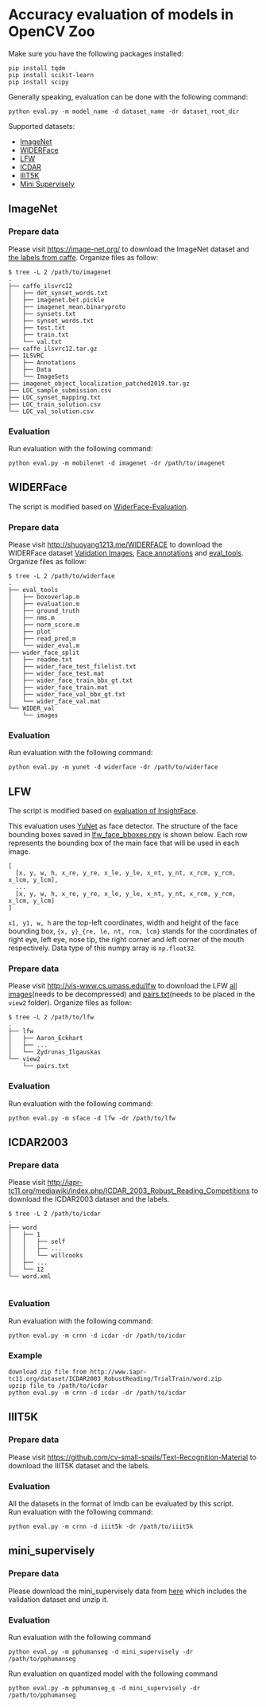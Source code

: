 # Accuracy evaluation of models in OpenCV Zoo

Make sure you have the following packages installed:

```shell
pip install tqdm
pip install scikit-learn
pip install scipy
```

Generally speaking, evaluation can be done with the following command:

```shell
python eval.py -m model_name -d dataset_name -dr dataset_root_dir
```

Supported datasets:

- [ImageNet](#imagenet)
- [WIDERFace](#widerface)
- [LFW](#lfw)
- [ICDAR](#ICDAR2003)
- [IIIT5K](#iiit5k)
- [Mini Supervisely](#mini_supervisely)

## ImageNet

### Prepare data

Please visit https://image-net.org/ to download the ImageNet dataset and [the labels from caffe](http://dl.caffe.berkeleyvision.org/caffe_ilsvrc12.tar.gz). Organize files as follow:

```shell
$ tree -L 2 /path/to/imagenet
.
├── caffe_ilsvrc12
│   ├── det_synset_words.txt
│   ├── imagenet.bet.pickle
│   ├── imagenet_mean.binaryproto
│   ├── synsets.txt
│   ├── synset_words.txt
│   ├── test.txt
│   ├── train.txt
│   └── val.txt
├── caffe_ilsvrc12.tar.gz
├── ILSVRC
│   ├── Annotations
│   ├── Data
│   └── ImageSets
├── imagenet_object_localization_patched2019.tar.gz
├── LOC_sample_submission.csv
├── LOC_synset_mapping.txt
├── LOC_train_solution.csv
└── LOC_val_solution.csv
```

### Evaluation

Run evaluation with the following command:

```shell
python eval.py -m mobilenet -d imagenet -dr /path/to/imagenet
```

## WIDERFace

The script is modified based on [WiderFace-Evaluation](https://github.com/wondervictor/WiderFace-Evaluation).

### Prepare data

Please visit http://shuoyang1213.me/WIDERFACE to download the WIDERFace dataset [Validation Images](https://huggingface.co/datasets/wider_face/resolve/main/data/WIDER_val.zip), [Face annotations](http://shuoyang1213.me/WIDERFACE/support/bbx_annotation/wider_face_split.zip) and [eval_tools](http://shuoyang1213.me/WIDERFACE/support/eval_script/eval_tools.zip). Organize files as follow:

```shell
$ tree -L 2 /path/to/widerface
.
├── eval_tools
│   ├── boxoverlap.m
│   ├── evaluation.m
│   ├── ground_truth
│   ├── nms.m
│   ├── norm_score.m
│   ├── plot
│   ├── read_pred.m
│   └── wider_eval.m
├── wider_face_split
│   ├── readme.txt
│   ├── wider_face_test_filelist.txt
│   ├── wider_face_test.mat
│   ├── wider_face_train_bbx_gt.txt
│   ├── wider_face_train.mat
│   ├── wider_face_val_bbx_gt.txt
│   └── wider_face_val.mat
└── WIDER_val
    └── images
```

### Evaluation

Run evaluation with the following command:

```shell
python eval.py -m yunet -d widerface -dr /path/to/widerface
```

## LFW

The script is modified based on [evaluation of InsightFace](https://github.com/deepinsight/insightface/blob/f92bf1e48470fdd567e003f196f8ff70461f7a20/src/eval/lfw.py).

This evaluation uses [YuNet](../../models/face_detection_yunet) as face detector. The structure of the face bounding boxes saved in [lfw_face_bboxes.npy](../eval/datasets/lfw_face_bboxes.npy) is shown below.
Each row represents the bounding box of the main face that will be used in each image.

```shell
[
  [x, y, w, h, x_re, y_re, x_le, y_le, x_nt, y_nt, x_rcm, y_rcm, x_lcm, y_lcm],
  ...
  [x, y, w, h, x_re, y_re, x_le, y_le, x_nt, y_nt, x_rcm, y_rcm, x_lcm, y_lcm]
]
```

`x1, y1, w, h` are the top-left coordinates, width and height of the face bounding box, `{x, y}_{re, le, nt, rcm, lcm}` stands for the coordinates of right eye, left eye, nose tip, the right corner and left corner of the mouth respectively. Data type of this numpy array is `np.float32`.


### Prepare data

Please visit http://vis-www.cs.umass.edu/lfw to download the LFW [all images](http://vis-www.cs.umass.edu/lfw/lfw.tgz)(needs to be decompressed) and [pairs.txt](http://vis-www.cs.umass.edu/lfw/pairs.txt)(needs to be placed in the `view2` folder). Organize files as follow:

```shell
$ tree -L 2 /path/to/lfw
.
├── lfw
│   ├── Aaron_Eckhart
│   ├── ...
│   └── Zydrunas_Ilgauskas
└── view2
    └── pairs.txt
```

### Evaluation

Run evaluation with the following command:

```shell
python eval.py -m sface -d lfw -dr /path/to/lfw
```

## ICDAR2003

### Prepare data

Please visit http://iapr-tc11.org/mediawiki/index.php/ICDAR_2003_Robust_Reading_Competitions to download the ICDAR2003 dataset and the labels. 

```shell
$ tree -L 2 /path/to/icdar
.
├── word
│   ├── 1
│   │   ├── self
│   │   ├── ...
│   │   └── willcooks
│   ├── ...
│   └── 12
└── word.xml
    
```

### Evaluation

Run evaluation with the following command:

```shell
python eval.py -m crnn -d icdar -dr /path/to/icdar
```

### Example

```shell
download zip file from http://www.iapr-tc11.org/dataset/ICDAR2003_RobustReading/TrialTrain/word.zip
upzip file to /path/to/icdar
python eval.py -m crnn -d icdar -dr /path/to/icdar
```

## IIIT5K

### Prepare data

Please visit https://github.com/cv-small-snails/Text-Recognition-Material to download the IIIT5K dataset and the labels.

### Evaluation

All the datasets in the format of lmdb can be evaluated by this script.<br>
Run evaluation with the following command:

```shell
python eval.py -m crnn -d iiit5k -dr /path/to/iiit5k
```


## mini_supervisely

### Prepare data
Please download the mini_supervisely data from [here](https://paddleseg.bj.bcebos.com/humanseg/data/mini_supervisely.zip) which includes the validation dataset and unzip it.

### Evaluation

Run evaluation with the following command

```shell
python eval.py -m pphumanseg -d mini_supervisely -dr /path/to/pphumanseg
```

Run evaluation on quantized model with the following command

```shell
python eval.py -m pphumanseg_q -d mini_supervisely -dr /path/to/pphumanseg
```